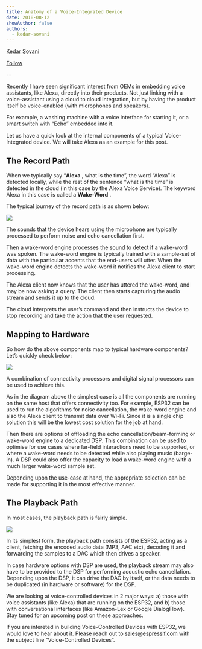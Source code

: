 ```yaml
---
title: Anatomy of a Voice-Integrated Device
date: 2018-08-12
showAuthor: false
authors: 
  - kedar-sovani
---
```

[Kedar Sovani](https://kedars.medium.com/?source=post_page-----e48703e0ec20--------------------------------)

[Follow](https://medium.com/m/signin?actionUrl=https%3A%2F%2Fmedium.com%2F_%2Fsubscribe%2Fuser%2F1d2175c72923&operation=register&redirect=https%3A%2F%2Fblog.espressif.com%2Fanatomy-of-a-voice-controlled-device-e48703e0ec20&user=Kedar+Sovani&userId=1d2175c72923&source=post_page-1d2175c72923----e48703e0ec20---------------------post_header-----------)

--

Recently I have seen significant interest from OEMs in embedding voice assistants, like Alexa, directly into their products. Not just linking with a voice-assistant using a cloud to cloud integration, but by having the product itself be voice-enabled (with microphones and speakers).

For example, a washing machine with a voice interface for starting it, or a smart switch with “Echo” embedded into it.

Let us have a quick look at the internal components of a typical Voice-Integrated device. We will take Alexa as an example for this post.

## The Record Path

When we typically say “__Alexa__ , what is the time”, the word “Alexa” is detected locally, while the rest of the sentence “what is the time” is detected in the cloud (in this case by the Alexa Voice Service). The keyword Alexa in this case is called a __Wake-Word__ .

The typical journey of the record path is as shown below:

![](https://miro.medium.com/v2/resize:fit:640/format:webp/1*WUJ5BoIynnBDwz5x-ZvWDQ.png)

The sounds that the device hears using the microphone are typically processed to perform noise and echo cancellation first.

Then a wake-word engine processes the sound to detect if a wake-word was spoken. The wake-word engine is typically trained with a sample-set of data with the particular accents that the end-users will utter. When the wake-word engine detects the wake-word it notifies the Alexa client to start processing.

The Alexa client now knows that the user has uttered the wake-word, and may be now asking a query. The client then starts capturing the audio stream and sends it up to the cloud.

The cloud interprets the user’s command and then instructs the device to stop recording and take the action that the user requested.

## Mapping to Hardware

So how do the above components map to typical hardware components? Let’s quickly check below:

![](https://miro.medium.com/v2/resize:fit:640/format:webp/1*kRMuLorQuwE45hH8AlUYPQ.png)

A combination of connectivity processors and digital signal processors can be used to achieve this.

As in the diagram above the simplest case is all the components are running on the same host that offers connectivity too. For example, ESP32 can be used to run the algorithms for noise cancellation, the wake-word engine and also the Alexa client to transmit data over Wi-Fi. Since it is a single chip solution this will be the lowest cost solution for the job at hand.

Then there are options of offloading the echo cancellation/beam-forming or wake-word engine to a dedicated DSP. This combination can be used to optimise for use cases where far-field interactions need to be supported, or where a wake-word needs to be detected while also playing music (barge-in). A DSP could also offer the capacity to load a wake-word engine with a much larger wake-word sample set.

Depending upon the use-case at hand, the appropriate selection can be made for supporting it in the most effective manner.

## The Playback Path

In most cases, the playback path is fairly simple.

![](https://miro.medium.com/v2/resize:fit:640/format:webp/1*lhBzdsuTtvXWhwwAH_ySqA.png)

In its simplest form, the playback path consists of the ESP32, acting as a client, fetching the encoded audio data (MP3, AAC etc), decoding it and forwarding the samples to a DAC which then drives a speaker.

In case hardware options with DSP are used, the playback stream may also have to be provided to the DSP for performing acoustic echo cancellation. Depending upon the DSP, it can drive the DAC by itself, or the data needs to be duplicated (in hardware or software) for the DSP.

We are looking at voice-controlled devices in 2 major ways: a) those with voice assistants (like Alexa) that are running on the ESP32, and b) those with conversational interfaces (like Amazon-Lex or Google DialogFlow). Stay tuned for an upcoming post on these approaches.

If you are intereted in building Voice-Controlled Devices with ESP32, we would love to hear about it. Please reach out to sales@espressif.com with the subject line “Voice-Controlled Devices”.
